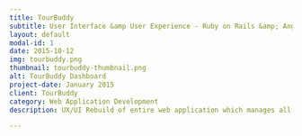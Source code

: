 ```yaml
---
title: TourBuddy
subtitle: User Interface &amp User Experience - Ruby on Rails &amp; AngularJS
layout: default
modal-id: 1
date: 2015-10-12
img: tourbuddy.png
thumbnail: tourbuddy-thumbnail.png
alt: TourBuddy Dashboard
project-date: January 2015
client: TourBuddy
category: Web Application Development
description: UX/UI Rebuild of entire web application which manages all TourBuddy mobile applications which decreased support calls and improved ease of use to the entire client base. All built using AngularJS & Bootstrap 3.

---
```

